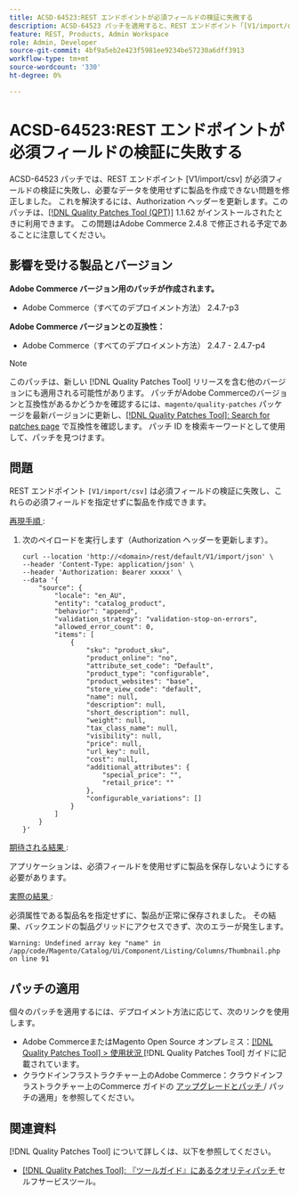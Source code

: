 ```yaml
---
title: ACSD-64523:REST エンドポイントが必須フィールドの検証に失敗する
description: ACSD-64523 パッチを適用すると、REST エンドポイント「[V1/import/csv]」が必須フィールドの検証に失敗し、必須フィールドを指定せずに製品を作成できる問題を修正できます。
feature: REST, Products, Admin Workspace
role: Admin, Developer
source-git-commit: 4bf9a5eb2e423f5981ee9234be57230a6dff3913
workflow-type: tm+mt
source-wordcount: '330'
ht-degree: 0%

---
```



# ACSD-64523:REST エンドポイントが必須フィールドの検証に失敗する

ACSD-64523 パッチでは、REST エンドポイント [V1/import/csv] が必須フィールドの検証に失敗し、必要なデータを使用せずに製品を作成できない問題を修正しました。 これを解決するには、Authorization ヘッダーを更新します。このパッチは、[[!DNL Quality Patches Tool (QPT)]](/help/tools/quality-patches-tool/quality-patches-tool-to-self-serve-quality-patches.md) 1.1.62 がインストールされたときに利用できます。 この問題はAdobe Commerce 2.4.8 で修正される予定であることに注意してください。

## 影響を受ける製品とバージョン

**Adobe Commerce バージョン用のパッチが作成されます。**

* Adobe Commerce（すべてのデプロイメント方法） 2.4.7-p3

**Adobe Commerce バージョンとの互換性：**

* Adobe Commerce（すべてのデプロイメント方法） 2.4.7 - 2.4.7-p4

>[!NOTE]
>
>このパッチは、新しい [!DNL Quality Patches Tool] リリースを含む他のバージョンにも適用される可能性があります。 パッチがAdobe Commerceのバージョンと互換性があるかどうかを確認するには、`magento/quality-patches` パッケージを最新バージョンに更新し、[[!DNL Quality Patches Tool]: Search for patches page](https://experienceleague.adobe.com/tools/commerce-quality-patches/index.html?lang=ja) で互換性を確認します。 パッチ ID を検索キーワードとして使用して、パッチを見つけます。

## 問題

REST エンドポイント `[V1/import/csv]` は必須フィールドの検証に失敗し、これらの必須フィールドを指定せずに製品を作成できます。

<u> 再現手順 </u>:

1. 次のペイロードを実行します（Authorization ヘッダーを更新します）。

   ```
   curl --location 'http://<domain>/rest/default/V1/import/json' \
   --header 'Content-Type: application/json' \
   --header 'Authorization: Bearer xxxxx' \
   --data '{
       "source": {
           "locale": "en_AU",
           "entity": "catalog_product",
           "behavior": "append",
           "validation_strategy": "validation-stop-on-errors",
           "allowed_error_count": 0,
           "items": [
               {
                   "sku": "product_sku",
                   "product_online": "no",
                   "attribute_set_code": "Default",
                   "product_type": "configurable",
                   "product_websites": "base",
                   "store_view_code": "default",
                   "name": null,
                   "description": null,
                   "short_description": null,
                   "weight": null,
                   "tax_class_name": null,
                   "visibility": null,
                   "price": null,
                   "url_key": null,
                   "cost": null,
                   "additional_attributes": {
                       "special_price": "",
                       "retail_price": ""
                   },
                   "configurable_variations": []
               }
           ]
       }
   }'
   ```

<u> 期待される結果 </u>:

アプリケーションは、必須フィールドを使用せずに製品を保存しないようにする必要があります。

<u> 実際の結果 </u>:

必須属性である製品名を指定せずに、製品が正常に保存されました。 その結果、バックエンドの製品グリッドにアクセスできず、次のエラーが発生します。

`Warning: Undefined array key "name" in /app/code/Magento/Catalog/Ui/Component/Listing/Columns/Thumbnail.php on line 91`

## パッチの適用

個々のパッチを適用するには、デプロイメント方法に応じて、次のリンクを使用します。

* Adobe CommerceまたはMagento Open Source オンプレミス：[[!DNL Quality Patches Tool] > 使用状況 ](/help/tools/quality-patches-tool/usage.md) [!DNL Quality Patches Tool] ガイドに記載されています。
* クラウドインフラストラクチャー上のAdobe Commerce：クラウドインフラストラクチャー上のCommerce ガイドの [ アップグレードとパッチ ](https://experienceleague.adobe.com/docs/commerce-cloud-service/user-guide/develop/upgrade/apply-patches.html?lang=ja)/ パッチの適用」を参照してください。

## 関連資料

[!DNL Quality Patches Tool] について詳しくは、以下を参照してください。

* [[!DNL Quality Patches Tool]: 『ツールガイド』にあるクオリティパッチ ](/help/tools/quality-patches-tool/quality-patches-tool-to-self-serve-quality-patches.md) セルフサービスツール。
